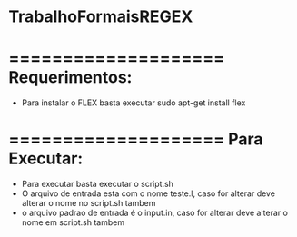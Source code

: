 TrabalhoFormaisREGEX
====================

====================
Requerimentos:
====================
- Para instalar o FLEX basta executar sudo apt-get install flex

====================
Para Executar:
====================
- Para executar basta executar o script.sh
- O arquivo de entrada esta com o nome teste.l, caso for alterar deve alterar o nome no script.sh tambem
- o arquivo padrao de entrada é o input.in, caso for alterar deve alterar o nome em script.sh tambem
